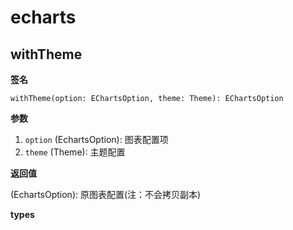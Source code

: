 # echarts

## withTheme

<Example>
  <echarts-withTheme />
</Example>

**签名**

`withTheme(option: EChartsOption, theme: Theme): EChartsOption`

**参数**

1. `option` (EchartsOption): 图表配置项
2. `theme` (Theme): 主题配置

**返回值**

(EchartsOption): 原图表配置(注：不会拷贝副本)

**types**

<Todo />
